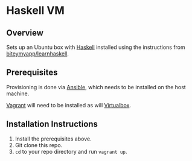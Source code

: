 Haskell VM
==========

Overview
--------

Sets up an Ubuntu box with [Haskell](http://haskell.org/) installed using the instructions from 
[biteymyapp/learnhaskell](https://github.com/bitemyapp/learnhaskell/blob/master/install.md).

Prerequisites
-------------

Provisioning is done via [Ansible](http://www.ansible.com),
which needs to be installed on the host machine.

[Vagrant](http://www.vagrantup.com) will need to be installed
as will [Virtualbox](http://www.virtualbox.org).

Installation Instructions
-------------------------

1. Install the prerequisites above.
2. Git clone this repo.
3. `cd` to your repo directory and run `vagrant up`.
